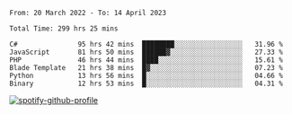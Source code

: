 <!--START_SECTION:waka-->

```text
From: 20 March 2022 - To: 14 April 2023

Total Time: 299 hrs 25 mins

C#               95 hrs 42 mins  ████████░░░░░░░░░░░░░░░░░   31.96 %
JavaScript       81 hrs 50 mins  ██████▓░░░░░░░░░░░░░░░░░░   27.33 %
PHP              46 hrs 44 mins  ████░░░░░░░░░░░░░░░░░░░░░   15.61 %
Blade Template   21 hrs 38 mins  █▓░░░░░░░░░░░░░░░░░░░░░░░   07.23 %
Python           13 hrs 56 mins  █░░░░░░░░░░░░░░░░░░░░░░░░   04.66 %
Binary           12 hrs 53 mins  █░░░░░░░░░░░░░░░░░░░░░░░░   04.31 %
```

<!--END_SECTION:waka-->
[![spotify-github-profile](https://spotify-github-profile.vercel.app/api/view?uid=c00zprrvy9xiloa9qnco3hmng&cover_image=true&theme=novatorem&show_offline=false&background_color=121212&bar_color=53b14f&bar_color_cover=false)](https://spotify-github-profile.vercel.app/api/view?uid=c00zprrvy9xiloa9qnco3hmng&redirect=true)
